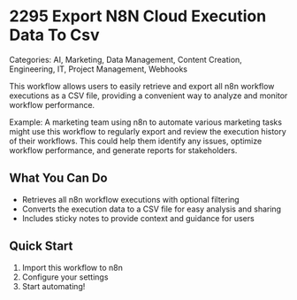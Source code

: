 # 2295 Export N8N Cloud Execution Data To Csv

Categories: AI, Marketing, Data Management, Content Creation, Engineering, IT, Project Management, Webhooks

This workflow allows users to easily retrieve and export all n8n workflow executions as a CSV file, providing a convenient way to analyze and monitor workflow performance.

Example: A marketing team using n8n to automate various marketing tasks might use this workflow to regularly export and review the execution history of their workflows. This could help them identify any issues, optimize workflow performance, and generate reports for stakeholders.

## What You Can Do
- Retrieves all n8n workflow executions with optional filtering
- Converts the execution data to a CSV file for easy analysis and sharing
- Includes sticky notes to provide context and guidance for users

## Quick Start
1. Import this workflow to n8n
2. Configure your settings
3. Start automating!


